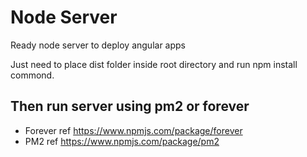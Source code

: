 # Node Server

Ready node server to deploy angular apps

Just need to place dist folder inside root directory and run npm install commond.

## Then run server using pm2 or forever
  - Forever ref https://www.npmjs.com/package/forever
  - PM2 ref https://www.npmjs.com/package/pm2
